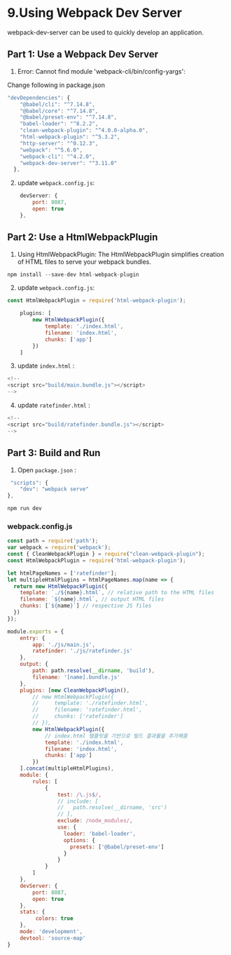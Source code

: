 #  9.Using Webpack Dev Server
webpack-dev-server can be used to quickly develop an application.

## Part 1: Use a Webpack Dev Server

1. Error: Cannot find module 'webpack-cli/bin/config-yargs':

Change following in package.json
```js
"devDependencies": {
    "@babel/cli": "^7.14.8",
    "@babel/core": "^7.14.8",
    "@babel/preset-env": "^7.14.8",
    "babel-loader": "^8.2.2",
    "clean-webpack-plugin": "^4.0.0-alpha.0",
    "html-webpack-plugin": "^5.3.2",
    "http-server": "^0.12.3",
    "webpack": "^5.6.0",
    "webpack-cli": "^4.2.0",
    "webpack-dev-server": "^3.11.0"
  },
```

2. update `webpack.config.js`:
```js
    devServer: {
        port: 8087,
        open: true
    },
```

## Part 2: Use a HtmlWebpackPlugin
1. Using HtmlWebpackPlugin:
   The HtmlWebpackPlugin simplifies creation of HTML files to serve your webpack bundles.

```js
npm install --save-dev html-webpack-plugin
```
2. update `webpack.config.js`:

```js
const HtmlWebpackPlugin = require('html-webpack-plugin');

    plugins: [
        new HtmlWebpackPlugin({
            template: './index.html',
            filename: 'index.html',
            chunks: ['app']
        })
    ]
```

3. update `index.html` :

```js
<!--
<script src="build/main.bundle.js"></script>
-->
```

4. update `ratefinder.html` :

```js
<!--
<script src="build/ratefinder.bundle.js"></script>
-->
```

## Part 3: Build and Run

1. Open `package.json` :
```js
 "scripts": {
    "dev": "webpack serve"
},
```

```js
npm run dev
```

### webpack.config.js
```js
const path = require('path');
var webpack = require('webpack');
const { CleanWebpackPlugin } = require("clean-webpack-plugin");
const HtmlWebpackPlugin = require('html-webpack-plugin');

let htmlPageNames = ['ratefinder'];
let multipleHtmlPlugins = htmlPageNames.map(name => {
  return new HtmlWebpackPlugin({
    template: `./${name}.html`, // relative path to the HTML files
    filename: `${name}.html`, // output HTML files
    chunks: [`${name}`] // respective JS files
  })
});

module.exports = {
    entry: {
        app: './js/main.js',
        ratefinder: './js/ratefinder.js'
    },
    output: {
        path: path.resolve(__dirname, 'build'),
        filename: '[name].bundle.js'
    },
    plugins: [new CleanWebpackPlugin(),
        // new HtmlWebpackPlugin({
        //     template: './ratefinder.html',
        //     filename: 'ratefinder.html',
        //     chunks: ['ratefinder']
        // }),
        new HtmlWebpackPlugin({
            // index.html 템플릿을 기반으로 빌드 결과물을 추가해줌
            template: './index.html',
            filename: 'index.html',
            chunks: ['app']
        })
    ].concat(multipleHtmlPlugins),
    module: {
        rules: [
            {
                test: /\.js$/,
                // include: [
                //   path.resolve(__dirname, 'src')
                // ],
                exclude: /node_modules/,
                use: {
                  loader: 'babel-loader',
                  options: {
                    presets: ['@babel/preset-env']
                  }
                }
            }
        ]
    },
    devServer: {
        port: 8087,
        open: true
    },
    stats: {
         colors: true
    },
    mode: 'development',
    devtool: 'source-map'
}
```
